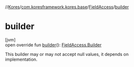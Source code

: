 //[Kores](../../../index.md)/[com.koresframework.kores.base](../index.md)/[FieldAccess](index.md)/[builder](builder.md)

# builder

[jvm]\
open override fun [builder](builder.md)(): [FieldAccess.Builder](-builder/index.md)

This builder may or may not accept null values, it depends on implementation.
